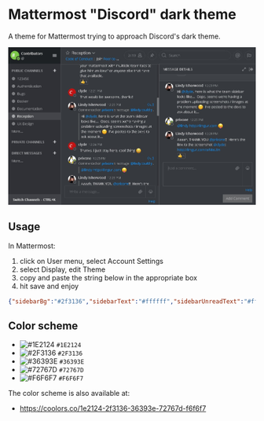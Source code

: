 # Mattermost "Discord" dark theme
A theme for Mattermost trying to approach Discord's dark theme.

![](screenshot.jpg)

## Usage
In Mattermost:
1. click on User menu, select Account Settings
1. select Display, edit Theme
1. copy and paste the string below in the appropriate box
1. hit save and enjoy

```json
{"sidebarBg":"#2f3136","sidebarText":"#ffffff","sidebarUnreadText":"#ffffff","sidebarTextHoverBg":"#302e30","sidebarTextActiveBorder":"#196caf","sidebarTextActiveColor":"#ffffff","sidebarHeaderBg":"#1e2124","sidebarHeaderTextColor":"#ffffff","onlineIndicator":"#7ebd4d","awayIndicator":"#c1b966","mentionBj":"#01a2e7","mentionColor":"#ffffff","centerChannelBg":"#36393e","centerChannelColor":"#dddddd","newMessageSeparator":"#cc2d83","linkColor":"#0d93ff","buttonBg":"#0177e7","buttonColor":"#ffffff","errorTextColor":"#ff0400","mentionHighlightBg":"#4a4539","mentionHighlightLink":"#7289da","codeTheme":"monokai"}
```

## Color scheme
- ![#1E2124](https://placehold.it/15/1E2124/000000?text=+) `#1E2124`
- ![#2F3136](https://placehold.it/15/2F3136/000000?text=+) `#2F3136`
- ![#36393E](https://placehold.it/15/36393E/000000?text=+) `#36393E`
- ![#72767D](https://placehold.it/15/72767D/000000?text=+) `#72767D`
- ![#F6F6F7](https://placehold.it/15/F6F6F7/000000?text=+) `#F6F6F7`

The color scheme is also available at:
- https://coolors.co/1e2124-2f3136-36393e-72767d-f6f6f7
